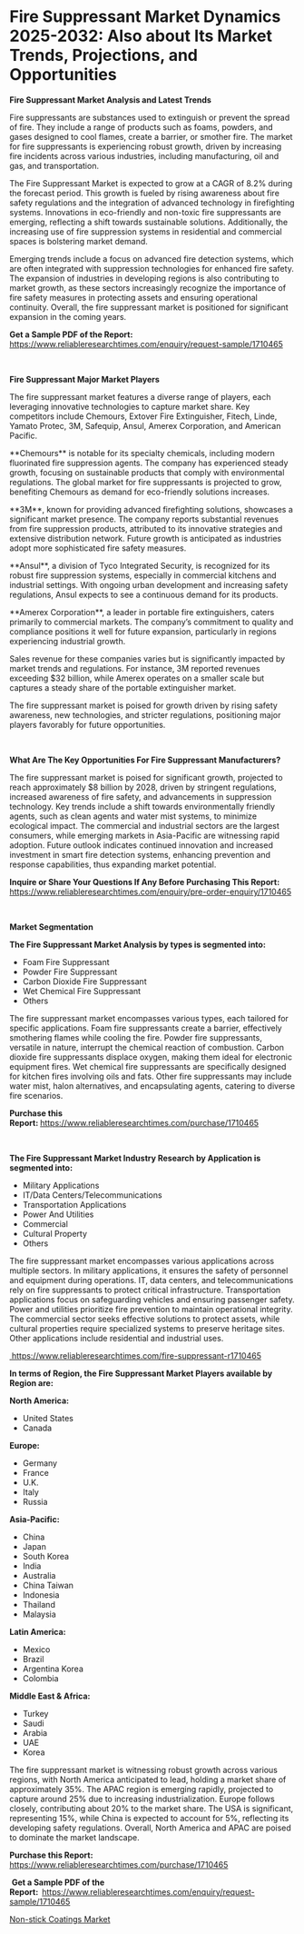 <p><h1>Fire Suppressant Market Dynamics 2025-2032: Also about Its Market Trends, Projections, and Opportunities</h1></p><p><strong>Fire Suppressant Market Analysis and Latest Trends</strong></p>
<p><p>Fire suppressants are substances used to extinguish or prevent the spread of fire. They include a range of products such as foams, powders, and gases designed to cool flames, create a barrier, or smother fire. The market for fire suppressants is experiencing robust growth, driven by increasing fire incidents across various industries, including manufacturing, oil and gas, and transportation.</p><p>The Fire Suppressant Market is expected to grow at a CAGR of 8.2% during the forecast period. This growth is fueled by rising awareness about fire safety regulations and the integration of advanced technology in firefighting systems. Innovations in eco-friendly and non-toxic fire suppressants are emerging, reflecting a shift towards sustainable solutions. Additionally, the increasing use of fire suppression systems in residential and commercial spaces is bolstering market demand.</p><p>Emerging trends include a focus on advanced fire detection systems, which are often integrated with suppression technologies for enhanced fire safety. The expansion of industries in developing regions is also contributing to market growth, as these sectors increasingly recognize the importance of fire safety measures in protecting assets and ensuring operational continuity. Overall, the fire suppressant market is positioned for significant expansion in the coming years.</p></p>
<p><strong>Get a Sample PDF of the Report:&nbsp;</strong> <a href="https://www.reliableresearchtimes.com/enquiry/request-sample/1710465?utm_campaign=1835&utm_medium=2&utm_source=Github&utm_content=ia&utm_term=10012025&utm_id=fire-suppressant">https://www.reliableresearchtimes.com/enquiry/request-sample/1710465</a></p>
<p>&nbsp;</p>
<p><strong>Fire Suppressant Major Market Players</strong></p>
<p><p>The fire suppressant market features a diverse range of players, each leveraging innovative technologies to capture market share. Key competitors include Chemours, Extover Fire Extinguisher, Fitech, Linde, Yamato Protec, 3M, Safequip, Ansul, Amerex Corporation, and American Pacific. </p><p>**Chemours** is notable for its specialty chemicals, including modern fluorinated fire suppression agents. The company has experienced steady growth, focusing on sustainable products that comply with environmental regulations. The global market for fire suppressants is projected to grow, benefiting Chemours as demand for eco-friendly solutions increases.</p><p>**3M**, known for providing advanced firefighting solutions, showcases a significant market presence. The company reports substantial revenues from fire suppression products, attributed to its innovative strategies and extensive distribution network. Future growth is anticipated as industries adopt more sophisticated fire safety measures.</p><p>**Ansul**, a division of Tyco Integrated Security, is recognized for its robust fire suppression systems, especially in commercial kitchens and industrial settings. With ongoing urban development and increasing safety regulations, Ansul expects to see a continuous demand for its products.</p><p>**Amerex Corporation**, a leader in portable fire extinguishers, caters primarily to commercial markets. The company’s commitment to quality and compliance positions it well for future expansion, particularly in regions experiencing industrial growth.</p><p>Sales revenue for these companies varies but is significantly impacted by market trends and regulations. For instance, 3M reported revenues exceeding $32 billion, while Amerex operates on a smaller scale but captures a steady share of the portable extinguisher market.</p><p>The fire suppressant market is poised for growth driven by rising safety awareness, new technologies, and stricter regulations, positioning major players favorably for future opportunities.</p></p>
<p>&nbsp;</p>
<p><strong>What Are The Key Opportunities For Fire Suppressant Manufacturers?</strong></p>
<p><p>The fire suppressant market is poised for significant growth, projected to reach approximately $8 billion by 2028, driven by stringent regulations, increased awareness of fire safety, and advancements in suppression technology. Key trends include a shift towards environmentally friendly agents, such as clean agents and water mist systems, to minimize ecological impact. The commercial and industrial sectors are the largest consumers, while emerging markets in Asia-Pacific are witnessing rapid adoption. Future outlook indicates continued innovation and increased investment in smart fire detection systems, enhancing prevention and response capabilities, thus expanding market potential.</p></p>
<p><strong>Inquire or Share Your Questions If Any Before Purchasing This Report:</strong> <a href="https://www.reliableresearchtimes.com/enquiry/pre-order-enquiry/1710465?utm_campaign=1835&utm_medium=2&utm_source=Github&utm_content=ia&utm_term=10012025&utm_id=fire-suppressant">https://www.reliableresearchtimes.com/enquiry/pre-order-enquiry/1710465</a></p>
<p>&nbsp;</p>
<p><strong>Market Segmentation</strong></p>
<p><strong>The Fire Suppressant Market Analysis by types is segmented into:</strong></p>
<p><ul><li>Foam Fire Suppressant</li><li>Powder Fire Suppressant</li><li>Carbon Dioxide Fire Suppressant</li><li>Wet Chemical Fire Suppressant</li><li>Others</li></ul></p>
<p><p>The fire suppressant market encompasses various types, each tailored for specific applications. Foam fire suppressants create a barrier, effectively smothering flames while cooling the fire. Powder fire suppressants, versatile in nature, interrupt the chemical reaction of combustion. Carbon dioxide fire suppressants displace oxygen, making them ideal for electronic equipment fires. Wet chemical fire suppressants are specifically designed for kitchen fires involving oils and fats. Other fire suppressants may include water mist, halon alternatives, and encapsulating agents, catering to diverse fire scenarios.</p></p>
<p><strong>Purchase this Report:&nbsp;</strong><a href="https://www.reliableresearchtimes.com/purchase/1710465?utm_campaign=1835&utm_medium=2&utm_source=Github&utm_content=ia&utm_term=10012025&utm_id=fire-suppressant">https://www.reliableresearchtimes.com/purchase/1710465</a></p>
<p>&nbsp;</p>
<p><strong>The Fire Suppressant Market Industry Research by Application is segmented into:</strong></p>
<p><ul><li>Military Applications</li><li>IT/Data Centers/Telecommunications</li><li>Transportation Applications</li><li>Power And Utilities</li><li>Commercial</li><li>Cultural Property</li><li>Others</li></ul></p>
<p><p>The fire suppressant market encompasses various applications across multiple sectors. In military applications, it ensures the safety of personnel and equipment during operations. IT, data centers, and telecommunications rely on fire suppressants to protect critical infrastructure. Transportation applications focus on safeguarding vehicles and ensuring passenger safety. Power and utilities prioritize fire prevention to maintain operational integrity. The commercial sector seeks effective solutions to protect assets, while cultural properties require specialized systems to preserve heritage sites. Other applications include residential and industrial uses.</p></p>
<p><a href="https://www.reliableresearchtimes.com/fire-suppressant-r1710465?utm_campaign=1835&utm_medium=2&utm_source=Github&utm_content=ia&utm_term=10012025&utm_id=fire-suppressant">&nbsp;https://www.reliableresearchtimes.com/fire-suppressant-r1710465</a></p>
<p><strong>In terms of Region, the Fire Suppressant Market Players available by Region are:</strong></p>
<p>
    <p> <strong> North America: </strong>
        <ul>
            <li>United States</li>
            <li>Canada</li>
        </ul>
        </p> 
    <p> <strong> Europe: </strong>
        <ul>
            <li>Germany</li>
            <li>France</li>
            <li>U.K.</li>
            <li>Italy</li>
            <li>Russia</li>
        </ul>
        </p> 
    <p> <strong> Asia-Pacific: </strong>
        <ul>
            <li>China</li>
            <li>Japan</li>
            <li>South Korea</li>
            <li>India</li>
            <li>Australia</li>
            <li>China Taiwan</li>
            <li>Indonesia</li>
            <li>Thailand</li>
            <li>Malaysia</li>
        </ul>
        </p> 
    <p> <strong> Latin America: </strong>
        <ul>
            <li>Mexico</li>
            <li>Brazil</li>
            <li>Argentina Korea</li>
            <li>Colombia</li>
        </ul>
        </p> 
    <p> <strong> Middle East & Africa: </strong>
        <ul>
            <li>Turkey</li>
            <li>Saudi</li>
            <li>Arabia</li>
            <li>UAE</li>
            <li>Korea</li>
        </ul>
    </p>
    </p>
<p><p>The fire suppressant market is witnessing robust growth across various regions, with North America anticipated to lead, holding a market share of approximately 35%. The APAC region is emerging rapidly, projected to capture around 25% due to increasing industrialization. Europe follows closely, contributing about 20% to the market share. The USA is significant, representing 15%, while China is expected to account for 5%, reflecting its developing safety regulations. Overall, North America and APAC are poised to dominate the market landscape.</p></p>
<p><strong>Purchase this Report: </strong><a href="https://www.reliableresearchtimes.com/purchase/1710465?utm_campaign=1835&utm_medium=2&utm_source=Github&utm_content=ia&utm_term=10012025&utm_id=fire-suppressant">https://www.reliableresearchtimes.com/purchase/1710465</a></p>
<p>&nbsp;<strong>Get a Sample PDF of the Report:&nbsp;&nbsp;</strong><a href="https://www.reliableresearchtimes.com/enquiry/request-sample/1710465?utm_campaign=1835&utm_medium=2&utm_source=Github&utm_content=ia&utm_term=10012025&utm_id=fire-suppressant">https://www.reliableresearchtimes.com/enquiry/request-sample/1710465</a></p>
<p><strong></strong></p>
<p><p><a href="https://github.com/mookiesville/Market-Research-Report-List-1/blob/main/non-stick-coatings-market.md?utm_campaign=1835&utm_medium=2&utm_source=Github&utm_content=ia&utm_term=10012025&utm_id=fire-suppressant">Non-stick Coatings Market</a></p></p>